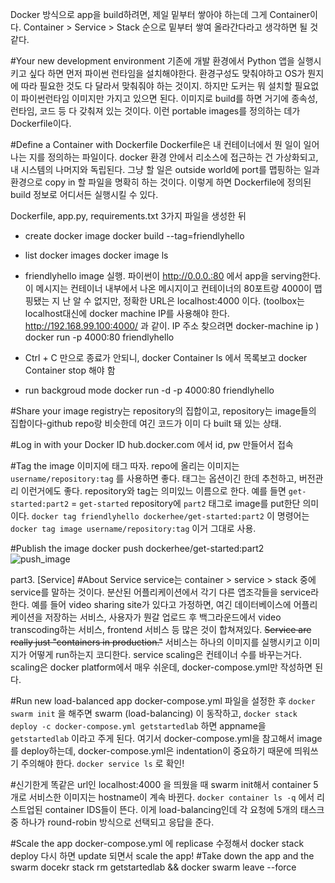 
Docker 방식으로 app을 build하려면, 제일 밑부터 쌓아야 하는데 그게 Container이다. Container > Service > Stack 순으로 밑부터 쌓여 올라간다라고 생각하면 될 것 같다.

#Your new development environment
기존에 개발 환경에서 Python 앱을 실행시키고 싶다 하면 먼저 파이썬 런타임을 설치해야한다. 환경구성도 맞춰야하고 OS가 뭔지에 따라 필요한 것도 다 달라서 맞춰줘야 하는 것이지. 하지만 도커는 뭐 설치할 필요없이 파이썬런타임 이미지만 가지고 있으면 된다. 이미지로 build를 하면 거기에 종속성, 런타임, 코드 등 다 갖춰져 있는 것이다. 이런 portable images를 정의하는 데가 Dockerfile이다.

#Define a Container with Dockerfile
Dockerfile은 내 컨테이너에서 뭔 일이 일어나는 지를 정의하는 파일이다. docker 환경 안에서 리소스에 접근하는 건 가상화되고, 내 시스템의 나머지와 독립된다. 그냥 할 일은 outside world에 port를 맵핑하는 일과 환경으로 copy in 할 파일을 명확히 하는 것이다. 이렇게 하면 Dockerfile에 정의된 build 정보로 어디서든 실행시킬 수 있다.

Dockerfile, app.py, requirements.txt 3가지 파일을 생성한 뒤

+ create docker image
docker build --tag=friendlyhello

+ list docker images
docker image ls

+ friendlyhello image 실행. 파이썬이 http://0.0.0.:80 에서 app을 serving한다. 이 메시지는 컨테이너 내부에서 나온 메시지이고 컨테이너의 80포트랑 4000이 맵핑됐는 지 난 알 수 없지만, 정확한 URL은 localhost:4000 이다. (toolbox는 localhost대신에 docker machine IP를 사용해야 한다. http://192.168.99.100:4000/ 과 같이. IP 주소 찾으려면 docker-machine ip )
docker run -p 4000:80 friendlyhello

+ Ctrl + C 만으로 종료가 안되니, docker Container ls 에서 목록보고 docker Container stop <Container NAME or ID> 해야 함

+ run backgroud mode
docker run -d -p 4000:80 friendlyhello

#Share your image
registry는 repository의 집합이고, repository는 image들의 집합이다-github repo랑 비슷한데 여긴 코드가 이미 다 built 돼 있는 상태.

#Log in with your Docker ID
hub.docker.com 에서 id, pw 만들어서 접속

#Tag the image
이미지에 태그 따자.
repo에 올리는 이미지는 ```username/repository:tag``` 를 사용하면 좋다. 태그는 옵션이긴 한데 추천하고, 버전관리 이런거에도 좋다. repository와 tag는 의미있느 이름으로 한다. 예를 들면 ```get-started:part2``` = ```get-started``` repository에 ```part2``` 태그로 image를 put한단 의미이다. ```docker tag friendlyhello dockerhee/get-started:part2``` 이 명령어는 ```docker tag image username/repository:tag``` 이거 그대로 사용.

#Publish the image
docker push dockerhee/get-started:part2
![push_image](../imgs/docker_push_images.png)


part3.
[Service]
#About Service
service는 container > service > stack 중에 service를 말하는 것이다. 분산된 어플리케이션에서 각기 다른 앱조각들을 service라 한다. 예를 들어 video sharing site가 있다고 가정하면, 여긴 데이터베이스에 어플리케이션을 저장하는 서비스, 사용자가 뭔갈 업로드 후 백그라운드에서 video transcoding하는 서비스, frontend 서비스 등 많은 것이 합쳐져있다. ~~Service are really just "containers in production."~~ 서비스는 하나의 이미지를 실행시키고 이미지가 어떻게 run하는지 코디한다. service scaling은 컨테이너 수를 바꾸는거다. scaling은 docker platform에서 매우 쉬운데, docker-compose.yml만 작성하면 된다.

#Run new load-balanced app
docker-compose.yml 파일을 설정한 후 ```docker swarm init``` 을 해주면 swarm (load-balancing) 이 동작하고, ```docker stack deploy -c docker-compose.yml getstartedlab``` 하면 appname을 ```getstartedlab``` 이라고 주게 된다. 여기서 docker-compose.yml을 참고해서 image를 deploy하는데, docker-compose.yml은 indentation이 중요하기 때문에 띄워쓰기 주의해야 한다. ```docker service ls``` 로 확인!

#신기한게
똑같은 url인 localhost:4000 을 띄웠을 때 swarm init해서 container 5개로 서비스한 이미지는 hostname이 계속 바뀐다. ```docker container ls -q``` 에서 리스트업된 container IDS들이 뜬다. 이게 load-balancing인데 각 요청에 5개의 태스크 중 하나가 round-robin 방식으로 선택되고 응답을 준다.

#Scale the app
docker-compose.yml 에 replicase 수정해서 docker stack deploy 다시 하면 update 되면서 scale the app!
#Take down the app and the swarm
docekr stack rm getstartedlab && docker swarm leave --force
